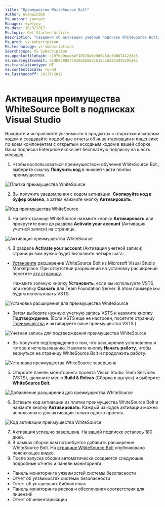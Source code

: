 ```yaml
---
title: "Преимущество WhiteSource Bolt"
Author: evanwindom
Ms.author: jaunger
Manager: evelynp
Ms.date: 10/3/2017
Ms.topic: Get-Started-Article
Description: "Сведения об активации учебной подписки WhiteSource Bolt, входящей в вашу подписку Visual Studio."
Ms.prod: vs-subscription
Ms.technology: vs-subscriptions
Searchscope: VS Subscription
ms.openlocfilehash: c1976d9eaa6ef18978a9e9d5453c3080741223d5
ms.sourcegitcommit: aadb9588877418b8b55a5612c1d3842d4520ca4c
ms.translationtype: HT
ms.contentlocale: ru-RU
ms.lasthandoff: 10/27/2017
---
```

#  <a name="activating-the-whitesource-bolt-benefit-in-visual-studio-subscriptions"></a>Активация преимущества WhiteSource Bolt в подписках Visual Studio

Находите и исправляйте уязвимости в продуктах с открытым исходным кодом и создавайте подробные отчеты об инвентаризации и лицензиях по всем компонентам с открытым исходным кодом в вашей сборке.  Ваша подписка Enterprise включает бесплатную подписку на шесть месяцев. 

1.  Чтобы воспользоваться преимуществом обучения WhiteSource Bolt, выберите ссылку **Получить код** в нижней части плитки преимущества.    

![Плитка преимущества WhiteSource](_img\vs-whitesource\vs-whitesource-tile.png)

2.  Вы получите уведомления с кодом активации.  **Скопируйте код в буфер обмена**, а затем нажмите кнопку **Активировать**. 

![Код преимущества WhiteSource ](_img\vs-whitesource\vs-whitesource-code.png)

3.  На веб-странице WhiteSource нажмите кнопку **Активировать** или прокрутите вниз до раздела **Activate your account** (Активация учетной записи) на странице.  

![Активация преимущества WhiteSource](_img\vs-whitesource\vs-whitesource-activate-page-cropped.png)

4.  В разделе **Activate your account** (Активация учетной записи) страницы вам нужно будет выполнить четыре шага:
- [Установите](https://marketplace.visualstudio.com/items?itemName=whitesource.ws-bolt) расширение WhiteSource Bolt из Microsoft Visual Studio Marketplace. При отсутствии разрешений на установку расширений посетите [эту страницу](https://www.visualstudio.com/en-us/docs/marketplace/get-vsts-extensions#request).

    Нажмите зеленую кнопку **Установить**, если вы используете VSTS, или кнопку **Скачать** для Team Foundation Server.  В этом примере мы будем использовать VSTS. 

![Установка расширения для преимущества WhiteSource](_img\vs-whitesource\vs-whitesource-download-install.png)

- Затем выберите нужную учетную запись VSTS и нажмите кнопку **Подтверждение**.  (Если VSTS еще не настроен, посетите страницу [Преимущества](https://my.visualstudio.com/benefits) и активируйте ваше преимущество VSTS.)

![Учетная запись для подтверждения преимущества WhiteSource](_img\vs-whitesource\vs-whitesource-confirm-account.png)

- Вы получите подтверждение о том, что расширение установлено и готово к использованию.  Нажмите кнопку **Начать работу**, чтобы вернуться на страницу WhiteSource Bolt и продолжить работу.  

![Установка преимущества WhiteSource завершена](_img\vs-whitesource\vs-whitesource-install-complete.png)

5.  Откройте панель мониторинга проекта Visual Studio Team Services (VSTS), щелкните меню **Build & Releas** (Сборка и выпуск) и выберите **WhiteSource Bolt**.

![Добавление расширения для преимущества WhiteSource](_img\vs-whitesource\vs-whitesource-installed-cropped.png)

6. Вставьте код активации из плитки преимущества WhiteSource Bolt и нажмите кнопку **Активировать**. Каждый из кодов активации можно использовать для активации только одного проекта. 

![Код активации преимущества WhiteSource](_img\vs-whitesource\vs-whitesource-activate-code-cropped.png)

7.  Активация успешно завершена. На вашей подписке осталось 180 дней. 
8.  В рамках сборки вам потребуется добавить расширение WhiteSource Bolt.  На [странице WhiteSource Bolt](https://www.whitesourcesoftware.com/whitesource_bolt_visualstudio_2017/#activate) опубликовано поясняющее видео.  
9. После запуска сборки автоматически создаются следующие подробные отчеты и панели мониторинга:
- Панель мониторинга уязвимостей системы безопасности
- Отчет об уязвимостях системы безопасности
- Отчет об устаревших библиотеках
- Панель мониторинга рисков и обеспечения соответствия для лицензий
- Отчет об инвентаризации

